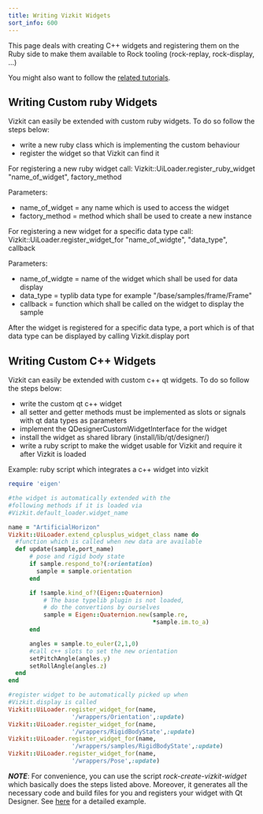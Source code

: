 ```yaml
---
title: Writing Vizkit Widgets  
sort_info: 600
---
```


This page deals with creating C++ widgets and registering them on the Ruby side to make
them available to Rock tooling (rock-replay, rock-display, ...)

You might also want to follow the [related tutorials](../advanced_tutorials/300_vizkit_widget.html).

Writing Custom ruby Widgets
-------------------
Vizkit can easily be extended with custom ruby widgets. To do so follow the steps below:

  * write a new ruby class which is implementing the custom behaviour
  * register the widget so that Vizkit can find it 

For registering a new ruby widget call: Vizkit::UiLoader.register_ruby_widget
"name_of_widget", factory_method

Parameters:

  * name_of_widget = any name which is used to access the widget 
  * factory_method = method which shall be used to create a new instance 
  
For registering a new widget for a specific data type call: 
Vizkit::UiLoader.register_widget_for "name_of_widgte", "data_type", callback

Parameters:

  * name_of_widgte = name of the widget which shall be used for data display 
  * data_type = typlib data type for example "/base/samples/frame/Frame"
  * callback = function which shall be called on the widget to display the sample

After the widget is registered for a specific data type, a port which is of that
data type can be displayed by calling Vizkit.display port

Writing Custom C++ Widgets 
-------------------
Vizkit can easily be extended with custom c++ qt widgets. To do so follow the steps below:

 * write the custom qt c++ widget
 * all setter and getter methods must be implemented as slots or signals with qt data types as parameters
 * implement the QDesignerCustomWidgetInterface for the widget
 * install the widget as shared library (install/lib/qt/designer/)
 * write a ruby script to make the widget usable for Vizkit and require it after Vizkit is loaded

Example: ruby script which integrates a c++ widget into vizkit

~~~ ruby
require 'eigen'

#the widget is automatically extended with the 
#following methods if it is loaded via 
#Vizkit.default_loader.widget_name

name = "ArtificialHorizon"
Vizkit::UiLoader.extend_cplusplus_widget_class name do 
  #function which is called when new data are available
  def update(sample,port_name)
      # pose and rigid body state
      if sample.respond_to?(:orientation) 
        sample = sample.orientation
      end

      if !sample.kind_of?(Eigen::Quaternion)
          # The base typelib plugin is not loaded, 
          # do the convertions by ourselves
          sample = Eigen::Quaternion.new(sample.re, 
                                         *sample.im.to_a)
      end

      angles = sample.to_euler(2,1,0)
      #call c++ slots to set the new orientation
      setPitchAngle(angles.y)
      setRollAngle(angles.z)
  end
end

#register widget to be automatically picked up when 
#Vizkit.display is called
Vizkit::UiLoader.register_widget_for(name,
                  '/wrappers/Orientation',:update)
Vizkit::UiLoader.register_widget_for(name,
                  '/wrappers/RigidBodyState',:update)
Vizkit::UiLoader.register_widget_for(name,
                  '/wrappers/samples/RigidBodyState',:update)
Vizkit::UiLoader.register_widget_for(name,
                  '/wrappers/Pose',:update)
~~~

***NOTE***:
For convenience, you can use the script *rock-create-vizkit-widget* which 
basically does the steps listed above. Moreover, it generates all the necessary
code and build files for you and registers your widget with Qt Designer. 
See [here](../advanced_tutorials/300_vizkit_widget.html) for a detailed example.
